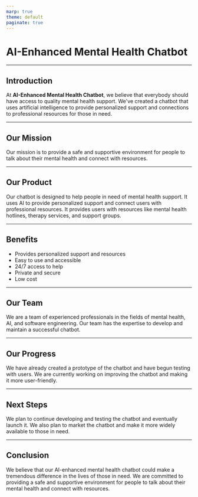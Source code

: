 ```yaml
---
marp: true
theme: default
paginate: true
---
```

# AI-Enhanced Mental Health Chatbot

---
## Introduction

At **AI-Enhanced Mental Health Chatbot**, we believe that everybody should have access to quality mental health support. We've created a chatbot that uses artificial intelligence to provide personalized support and connections to professional resources for those in need.

---
## Our Mission

Our mission is to provide a safe and supportive environment for people to talk about their mental health and connect with resources.

---
## Our Product

Our chatbot is designed to help people in need of mental health support. It uses AI to provide personalized support and connect users with professional resources. It provides users with resources like mental health hotlines, therapy services, and support groups. 

---
## Benefits

- Provides personalized support and resources
- Easy to use and accessible
- 24/7 access to help
- Private and secure
- Low cost

---
## Our Team

We are a team of experienced professionals in the fields of mental health, AI, and software engineering. Our team has the expertise to develop and maintain a successful chatbot.

---
## Our Progress

We have already created a prototype of the chatbot and have begun testing with users. We are currently working on improving the chatbot and making it more user-friendly. 

---
## Next Steps

We plan to continue developing and testing the chatbot and eventually launch it. We also plan to market the chatbot and make it more widely available to those in need. 

---
## Conclusion

We believe that our AI-enhanced mental health chatbot could make a tremendous difference in the lives of those in need. We are committed to providing a safe and supportive environment for people to talk about their mental health and connect with resources.
  
